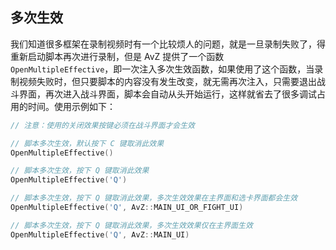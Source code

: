 <!--
 * @Coding: utf-8
 * @Author: vector-wlc
 * @Date: 2021-09-25 15:19:18
 * @Description: 
-->

## 多次生效

我们知道很多框架在录制视频时有一个比较烦人的问题，就是一旦录制失败了，得重新启动脚本再次进行录制，但是 AvZ 提供了一个函数 `OpenMultipleEffective`，即一次注入多次生效函数，如果使用了这个函数，当录制视频失败时，但只要脚本的内容没有发生改变，就无需再次注入，只需要退出战斗界面，再次进入战斗界面，脚本会自动从头开始运行，这样就省去了很多调试占用的时间。使用示例如下：
```C++
// 注意：使用的关闭效果按键必须在战斗界面才会生效

// 脚本多次生效，默认按下 C 键取消此效果
OpenMultipleEffective() 

// 脚本多次生效，按下 Q 键取消此效果
OpenMultipleEffective('Q') 

// 脚本多次生效，按下 Q 键取消此效果，多次生效效果在主界面和选卡界面都会生效
OpenMultipleEffective('Q', AvZ::MAIN_UI_OR_FIGHT_UI)

// 脚本多次生效，按下 Q 键取消此效果，多次生效效果仅在主界面生效
OpenMultipleEffective('Q', AvZ::MAIN_UI)
```